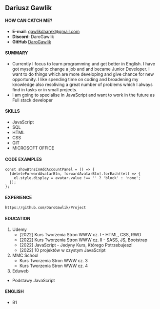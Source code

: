 ## Dariusz Gawlik

#### HOW CAN CATCH ME?
- **E-mail**: gawlikdaarek@gmail.com
- **Discord**: DaroGawlik
- **GitHub** [DaroGawlik](https://github.com/DaroGawlik)

#### SUMMARY
- Currently I focus to learn programming and get better in English. I have got myself goal to change a job and and became Junior Developer.  I want to do things which are more developing and give chance for new opportunity. I like spending time on coding and broadening my knowledge also resoliving a great number of problems which I always find in tasks or in small projects.
- I am going to specialise in JavaScript and want to work in the future as Full stack developer

#### SKILLS
- JavaScript
- SQL
- HTML
- CSS
- GIT
- MICROSOFT OFFICE

#### CODE EXAMPLES

```
const showBtnsInAddAccountPanel = () => {
  [deleteForwardAvatarBtn, forwardAvatarBtn].forEach((el) => {
    el.style.display = avatar.value !== '' ? 'block' : 'none';
  });
};
```

#### EXPERIENCE 

```
https://github.com/DaroGawlik/Project
```
#### EDUCATION

1. Udemy 
   - [2022] Kurs Tworzenia Stron WWW cz. I - HTML, CSS, RWD
   - [2022] Kurs Tworzenia Stron WWW cz. II - SASS, JS, Bootstrap
   - [2022] JavaScript - Jedyny Kurs, Którego Potrzebujesz!
   - [2022] 10 projektów w czystym JavaScript
2. MMC School
   - Kurs Tworzenia Stron WWW cz. 3
   - Kurs Tworzenia Stron WWW cz. 4
3. Eduweb
  - Podstawy JavaScript

#### ENGLISH
  - B1
